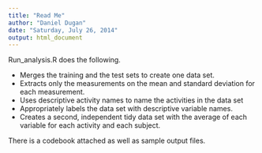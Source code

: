```yaml
---
title: "Read Me"
author: "Daniel Dugan"
date: "Saturday, July 26, 2014"
output: html_document
---
```

Run_analysis.R does the following. 

* Merges the training and the test sets to create one data set.
* Extracts only the measurements on the mean and standard deviation for each measurement. 
* Uses descriptive activity names to name the activities in the data set
* Appropriately labels the data set with descriptive variable names. 
* Creates a second, independent tidy data set with the average of each variable for each activity and each subject. 

There is a codebook attached as well as sample output files.